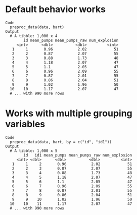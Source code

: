 # Default behavior works

    Code
      preproc_data(data, bart)
    Output
      # A tibble: 1,000 x 4
            id mean_pumps mean_pumps_raw num_explosion
         <int>      <dbl>          <dbl>         <int>
       1     1       0.96           2.02            51
       2     2       0.87           2.07            55
       3     3       0.88           1.73            48
       4     4       1.18           2.07            47
       5     5       1.1            2.05            47
       6     6       0.96           2.09            55
       7     7       0.87           2.01            55
       8     8       0.86           2.04            51
       9     9       1.02           1.96            50
      10    10       1.17           2.07            47
      # ... with 990 more rows

# Works with multiple grouping variables

    Code
      preproc_data(data, bart, by = c("id", "id1"))
    Output
      # A tibble: 1,000 x 5
            id   id1 mean_pumps mean_pumps_raw num_explosion
         <int> <dbl>      <dbl>          <dbl>         <int>
       1     1     2       0.96           2.02            51
       2     2     3       0.87           2.07            55
       3     3     4       0.88           1.73            48
       4     4     5       1.18           2.07            47
       5     5     6       1.1            2.05            47
       6     6     7       0.96           2.09            55
       7     7     8       0.87           2.01            55
       8     8     9       0.86           2.04            51
       9     9    10       1.02           1.96            50
      10    10    11       1.17           2.07            47
      # ... with 990 more rows

